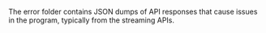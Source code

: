 The error folder contains JSON dumps of API responses that cause issues in the program, typically from the streaming APIs.